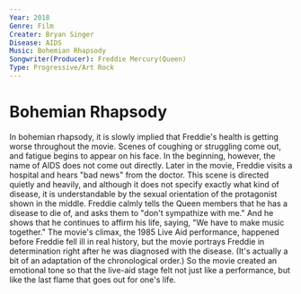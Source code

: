 ```yaml
---
Year: 2018
Genre: Film
Creater: Bryan Singer
Disease: AIDS
Music: Bohemian Rhapsody
Songwriter(Producer): Freddie Mercury(Queen)
Type: Progressive/Art Rock
---
```


# Bohemian Rhapsody

In bohemian rhapsody, it is slowly implied that Freddie's health is getting worse throughout the movie. Scenes of coughing or struggling come out, and fatigue begins to appear on his face. In the beginning, however, the name of AIDS does not come out directly. Later in the movie, Freddie visits a hospital and hears "bad news" from the doctor. This scene is directed quietly and heavily, and although it does not specify exactly what kind of disease, it is understandable by the sexual orientation of the protagonist shown in the middle. Freddie calmly tells the Queen members that he has a disease to die of, and asks them to "don't sympathize with me." And he shows that he continues to affirm his life, saying, "We have to make music together."
The movie's climax, the 1985 Live Aid performance, happened before Freddie fell ill in real history, but the movie portrays Freddie in determination right after he was diagnosed with the disease. (It's actually a bit of an adaptation of the chronological order.) So the movie created an emotional tone so that the live-aid stage felt not just like a performance, but like the last flame that goes out for one's life.
